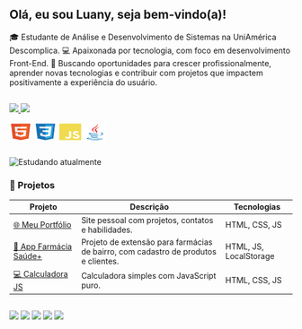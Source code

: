 ## Olá, eu sou Luany, seja bem-vindo(a)!

🎓 Estudante de Análise e Desenvolvimento de Sistemas na UniAmérica Descomplica.
💻 Apaixonada por tecnologia, com foco em desenvolvimento Front-End.
🚀 Buscando oportunidades para crescer profissionalmente, aprender novas tecnologias e contribuir com projetos que impactem positivamente a experiência do usuário.

##
<div>
  <a href="https://github.com/itsluany">
    <img height="180em" src="https://github-readme-stats.vercel.app/api?username=itsluany&show_icons=true&theme=dracula&include_all_commits=true&count_private=true"/> 
    <img height="180em" src="https://github-readme-stats.vercel.app/api/top-langs/?username=itsluany&layout=compact&langs_count=16&theme=dracula"/> 
  </a>
</div>

<div style="display: inline_block"><br>
  <img align="center" alt="Luany-HTML" height="30" width="40" src="https://raw.githubusercontent.com/devicons/devicon/master/icons/html5/html5-original.svg">
  <img align="center" alt="Luany-CSS" height="30" width="40" src="https://raw.githubusercontent.com/devicons/devicon/master/icons/css3/css3-original.svg">
  <img align="center" alt="Luany-Js" height="30" width="40" src="https://raw.githubusercontent.com/devicons/devicon/master/icons/javascript/javascript-plain.svg">
  <img align="center" alt="Luany-Java" height="30" width="40" src="https://raw.githubusercontent.com/devicons/devicon/master/icons/java/java-original.svg">          
</div>

##
![Estudando atualmente](https://img.shields.io/badge/Estudando-React%20|%20Git%20|%20Figma-blue?style=for-the-badge&logo=bookstack&logoColor=white)

### 🚀 Projetos

| Projeto | Descrição | Tecnologias |
|--------|-----------|-------------|
| [🌐 Meu Portfólio](https://github.com/itsluany/portfolio) | Site pessoal com projetos, contatos e habilidades. | HTML, CSS, JS |
| [📱 App Farmácia Saúde+](https://github.com/itsluany/farmacia-saude) | Projeto de extensão para farmácias de bairro, com cadastro de produtos e clientes. | HTML, JS, LocalStorage |
| [💻 Calculadora JS](https://github.com/itsluany/calculadora-js) | Calculadora simples com JavaScript puro. | HTML, CSS, JS |

##
<div> 
  <a href="mailto:luanysferreira19@gmail.com" target="_blank"><img src="https://img.shields.io/badge/-Gmail-%23333?style=for-the-badge&logo=gmail&logoColor=white"></a>
  <a href="https://www.linkedin.com/in/itsluany" target="_blank"><img src="https://img.shields.io/badge/-LinkedIn-%230077B5?style=for-the-badge&logo=linkedin&logoColor=white"></a>
   <a href="https://discord.com/users/lululi" target="_blank"><img src="https://img.shields.io/badge/-Discord-%235865F2?style=for-the-badge&logo=discord&logoColor=white"></a>
  <a href="https://instagram.com/itsluany" target="_blank"><img src="https://img.shields.io/badge/-Instagram-%23E4405F?style=for-the-badge&logo=instagram&logoColor=white"></a>
  <a href="https://x.com/itsluaany" target="_blank"><img src="https://img.shields.io/badge/-X-%23121011?style=for-the-badge&logo=twitter&logoColor=white"></a>    

</div>

